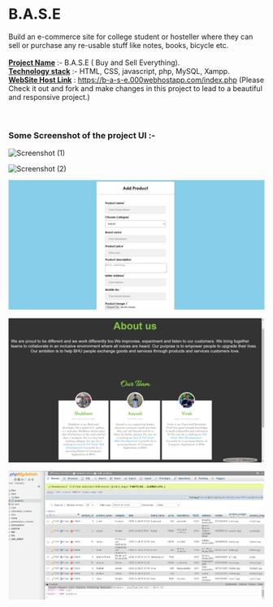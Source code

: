 # B.A.S.E
Build an e-commerce site for college student or hosteller where they can sell or purchase any re-usable stuff like notes, books, bicycle etc. </br></br>
<b><u>Project Name</u></b> :- B.A.S.E ( Buy and Sell Everything).</br>
<b><u>Technology stack</u></b> :- HTML, CSS, javascript, php, MySQL, Xampp.</br>
<b><u>WebSite Host Link</u></b> : https://b-a-s-e.000webhostapp.com/index.php  (Please Check it out and fork and make changes in this project to lead to a beautiful and responsive project.)
</br></br></br>
<h3> Some Screenshot of the project UI :- </h3>


![Screenshot (1)](https://user-images.githubusercontent.com/50530172/99917722-1cd3e780-2d38-11eb-87f9-f5c808b456bc.png)

![Screenshot (2)](https://user-images.githubusercontent.com/50530172/99917760-57d61b00-2d38-11eb-8f85-7cc65589c85f.png)

![Screenshot (3)](https://github.com/Shubham6697/B.A.S.E/blob/main/Screenshots/Screenshot%20(258).png)

![Screenshot (4)](https://github.com/Shubham6697/B.A.S.E/blob/8f79fa627e014db67f1a1e732554639212b4698c/Screenshots/Screenshot%20(14).png)

![Screenshot (5)](https://github.com/Shubham6697/B.A.S.E/blob/main/Screenshots/Screenshot%20(259).png)
